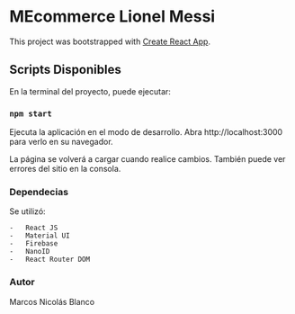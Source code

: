 # MEcommerce Lionel Messi

This project was bootstrapped with [Create React App](https://github.com/facebook/create-react-app).

## Scripts Disponibles

En la terminal del proyecto, puede ejecutar:

### `npm start`

Ejecuta la aplicación en el modo de desarrollo.
Abra http://localhost:3000 para verlo en su navegador.

La página se volverá a cargar cuando realice cambios.
También puede ver errores del sitio en la consola.

### Dependecias

Se utilizó:

    -   React JS
    -   Material UI
    -   Firebase
    -   NanoID
    -   React Router DOM

### Autor

Marcos Nicolás Blanco


